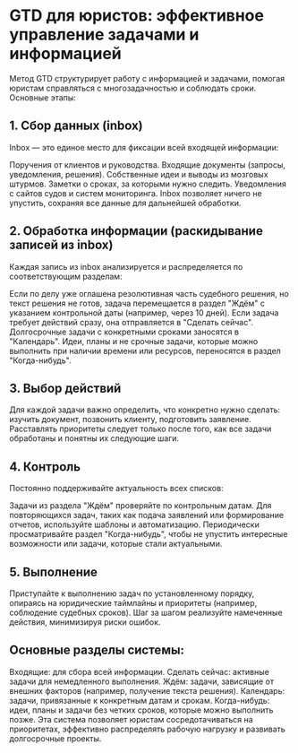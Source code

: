 # GTD для юристов: эффективное управление задачами и информацией

Метод GTD структурирует работу с информацией и задачами, помогая юристам справляться с многозадачностью и соблюдать сроки. Основные этапы:

## 1. Сбор данных (inbox)
Inbox — это единое место для фиксации всей входящей информации:

Поручения от клиентов и руководства.
Входящие документы (запросы, уведомления, решения).
Собственные идеи и выводы из мозговых штурмов.
Заметки о сроках, за которыми нужно следить.
Уведомления с сайтов судов и систем мониторинга.
Inbox позволяет ничего не упустить, сохраняя все данные для дальнейшей обработки.

## 2. Обработка информации (раскидывание записей из inbox)
Каждая запись из inbox анализируется и распределяется по соответствующим разделам:

Если по делу уже оглашена резолютивная часть судебного решения, но текст решения не готов, задача перемещается в раздел "Ждём" с указанием контрольной даты (например, через 10 дней).
Если задача требует действий сразу, она отправляется в "Сделать сейчас".
Долгосрочные задачи с конкретными сроками заносятся в "Календарь".
Идеи, планы и не срочные задачи, которые можно выполнить при наличии времени или ресурсов, переносятся в раздел "Когда-нибудь".

## 3. Выбор действий
Для каждой задачи важно определить, что конкретно нужно сделать: изучить документ, позвонить клиенту, подготовить заявление. Расставлять приоритеты следует только после того, как все задачи обработаны и понятны их следующие шаги.

## 4. Контроль
Постоянно поддерживайте актуальность всех списков:

Задачи из раздела "Ждём" проверяйте по контрольным датам.
Для повторяющихся задач, таких как подача заявлений или формирование отчетов, используйте шаблоны и автоматизацию.
Периодически просматривайте раздел "Когда-нибудь", чтобы не упустить интересные возможности или задачи, которые стали актуальными.
## 5. Выполнение
Приступайте к выполнению задач по установленному порядку, опираясь на юридические таймлайны и приоритеты (например, соблюдение судебных сроков). Шаг за шагом реализуйте намеченные действия, минимизируя риски ошибок.

## Основные разделы системы:
Входящие: для сбора всей информации.
Сделать сейчас: активные задачи для немедленного выполнения.
Ждём: задачи, зависящие от внешних факторов (например, получение текста решения).
Календарь: задачи, привязанные к конкретным датам и срокам.
Когда-нибудь: идеи, планы и задачи без четких сроков, которые можно выполнить позже.
Эта система позволяет юристам сосредотачиваться на приоритетах, эффективно распределять рабочую нагрузку и развивать долгосрочные проекты.
